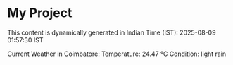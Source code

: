 # My Project

This content is dynamically generated in Indian Time (IST): 2025-08-09 01:57:30 IST


Current Weather in Coimbatore:
Temperature: 24.47 °C
Condition: light rain
